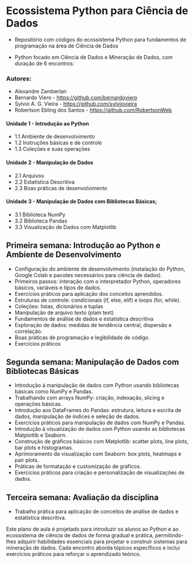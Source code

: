 # Ecossistema Python para Ciência de Dados

  - Repositório com códigos do ecossistema Python para fundamentos de programação na área de Ciência de Dados

  - Python focado em Ciência de Dados e Mineração de Dados, com duração de 6 encontros:

### Autores: 
  - Alexandre Zamberlan
  - Bernardo Viero - https://github.com/bernardoviero
  - Sylvio A. G. Vieira - https://github.com/sylviovieira
  - Robertson Ebling dos Santos - https://github.com/RobertsonWeb

#### Unidade 1 - Introdução ao Python 
  - 1.1 Ambiente de desenvolvimento
  - 1.2 Instruções básicas e de controle
  - 1.3 Coleções e suas operações
  
#### Unidade 2 - Manipulação de Dados
  - 2.1 Arquivos
  - 2.2 Estatística Descritiva
  - 2.3 Boas práticas de desenvolvimento

#### Unidade 3 - Manipulação de Dados com Bibliotecas Básicas; 
  - 3.1 Biblioteca NumPy
  - 3.2 Biblioteca Pandas
  - 3.3 Visualização de Dados com Matplotlib

## Primeira semana: Introdução ao Python e Ambiente de Desenvolvimento
- Configuração do ambiente de desenvolvimento (instalação do Python, Google Colab e pacotes necessários para ciência de dados).
- Primeiros passos: interação com o interpretador Python, operadores básicos, variáveis e tipos de dados.
- Exercícios práticos para aplicação dos conceitos aprendidos.
- Estruturas de controle: condicionais (if, else, elif) e loops (for, while).
- Coleções: listas, dicionários e tuplas
- Manipulação de arquivo texto (plain text)
- Fundamentos de análise de dados e estatística descritiva
- Exploração de dados: medidas de tendência central, dispersão e correlação.
- Boas práticas de programação e legibilidade de código.
- Exercícios práticos

## Segunda semana: Manipulação de Dados com Bibliotecas Básicas 
- Introdução à manipulação de dados com Python usando bibliotecas básicas como NumPy e Pandas.
- Trabalhando com arrays NumPy: criação, indexação, slicing e operações básicas.
- Introdução aos DataFrames do Pandas: estrutura, leitura e escrita de dados, manipulação de índices e seleção de dados.
- Exercícios práticos para manipulação de dados com NumPy e Pandas.
- Introdução à visualização de dados com Python usando as bibliotecas Matplotlib e Seaborn.
- Construção de gráficos básicos com Matplotlib: scatter plots, line plots, bar plots e histogramas.
- Aprimoramento da visualização com Seaborn: box plots, heatmaps e pair plots.
- Práticas de formatação e customização de gráficos.
- Exercícios práticos para criação e personalização de visualizações de dados.

## Terceira semana: Avaliação da disciplina
- Trabalho prática para aplicação de conceitos de análise de dados e estatística descritiva.

Este plano de aula é projetado para introduzir os alunos ao Python e ao ecossistema de ciência de dados de forma gradual e prática, permitindo-lhes adquirir habilidades essenciais para projetar e construir sistemas para mineração de dados. Cada encontro aborda tópicos específicos e inclui exercícios práticos para reforçar o aprendizado teórico.
